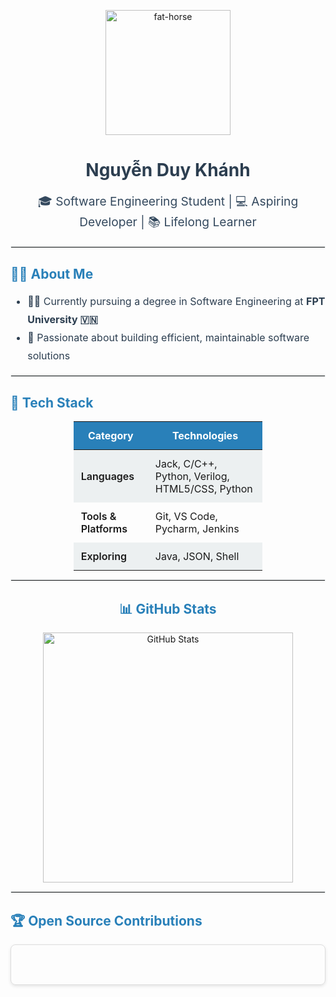 <p align="center">
  <img src="https://github.com/user-attachments/assets/376a269a-82e0-4755-9f68-23ce501dde02" alt="fat-horse" width="200"/>
</p>
<h1 align="center" style="font-weight: 700; color: #2c3e50;">Nguyễn Duy Khánh</h1>

<p align="center" style="font-size: 1.2rem; color: #34495e;">
  🎓 Software Engineering Student | 💻 Aspiring Developer | 📚 Lifelong Learner
</p>

<hr style="border: 1px solid #ecf0f1;" />

<h2 style="color: #2980b9;">🧑‍💻 About Me</h2>

<ul style="line-height: 1.8; font-size: 1rem; color: #2c3e50;">
  <li>👨‍🎓 Currently pursuing a degree in Software Engineering at <strong>FPT University 🇻🇳</strong></li>
  <li>🎯 Passionate about building efficient, maintainable software solutions</li>
</ul>

<hr style="border: 1px solid #ecf0f1;" />

<h2 style="color: #2980b9;">🚀 Tech Stack</h2>

<table align="center" style="width: 60%; margin: 0 auto; border-collapse: collapse; font-size: 1rem;">
  <thead>
    <tr style="background-color: #2980b9; color: white;">
      <th style="padding: 12px;">Category</th>
      <th style="padding: 12px;">Technologies</th>
    </tr>
  </thead>
  <tbody>
    <tr style="background-color: #ecf0f1;">
      <td style="padding: 12px; font-weight: 600;">Languages</td>
      <td style="padding: 12px;">Jack, C/C++, Python, Verilog, HTML5/CSS, Python</td>
    </tr>
    <tr>
      <td style="padding: 12px; font-weight: 600;">Tools & Platforms</td>
      <td style="padding: 12px;">Git, VS Code, Pycharm, Jenkins</td>
    </tr>
    <tr style="background-color: #ecf0f1;">
      <td style="padding: 12px; font-weight: 600;">Exploring</td>
      <td style="padding: 12px;">Java, JSON, Shell</td>
    </tr>
  </tbody>
</table>

<hr style="border: 1px solid #ecf0f1;" />

<h2 style="color: #2980b9; text-align: center;">📊 GitHub Stats</h2>

<p align="center">
  <img src="https://github-readme-stats.vercel.app/api?username=MrDonut12"&show_icons=true&theme=radical" alt="GitHub Stats" width="400" />
</p>

<hr style="border: 1px solid #ecf0f1;" />

<h2 style="color: #2980b9;">🏆 Open Source Contributions</h2>

<div style="display: flex; gap: 20px; flex-wrap: wrap;">
  <div style="flex: 1; min-width: 300px; border: 1px solid #ddd; border-radius: 8px; padding: 20px; box-shadow: 0 2px 5px rgba(0,0,0,0.1);">
    <h3><a href=
